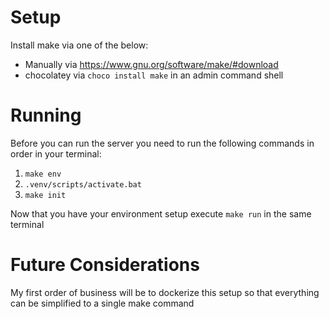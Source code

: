 # Setup
Install make via one of the below:
- Manually via https://www.gnu.org/software/make/#download
- chocolatey via `choco install make` in an admin command shell

# Running
Before you can run the server you need to run the following commands in order in your terminal:
 1. `make env`
 2. `.venv/scripts/activate.bat`
 3. `make init`

Now that you have your environment setup execute `make run` in the same terminal

# Future Considerations

My first order of business will be to dockerize this setup so that everything can be simplified to a single make command